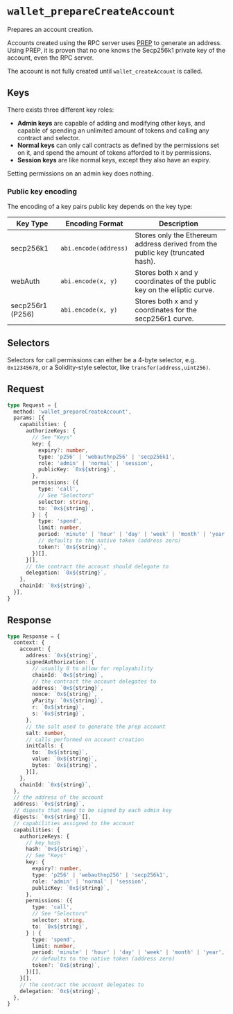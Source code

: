 # `wallet_prepareCreateAccount`

Prepares an account creation.

Accounts created using the RPC server uses [PREP](https://blog.biconomy.io/prep-deep-dive/) to generate an address. Using PREP, it is proven that no one knows the Secp256k1 private key of the account, even the RPC server.

The account is not fully created until `wallet_createAccount` is called.

## Keys

There exists three different key roles:

- **Admin keys** are capable of adding and modifying other keys, and capable of spending an unlimited amount of tokens and calling any contract and selector.
- **Normal keys** can only call contracts as defined by the permissions set on it, and spend the amount of tokens afforded to it by permissions.
- **Session keys** are like normal keys, except they also have an expiry.

Setting permissions on an admin key does nothing.

### Public key encoding

The encoding of a key pairs public key depends on the key type:

| Key Type         | Encoding Format       | Description                                                                    |
| ---------------- | --------------------- | ------------------------------------------------------------------------------ |
| secp256k1        | `abi.encode(address)` | Stores only the Ethereum address derived from the public key (truncated hash). |
| webAuth          | `abi.encode(x, y)`    | Stores both x and y coordinates of the public key on the elliptic curve.       |
| secp256r1 (P256) | `abi.encode(x, y)`   | Stores both x and y coordinates for the secp256r1 curve.                       |

## Selectors

Selectors for call permissions can either be a 4-byte selector, e.g. `0x12345678`, or a Solidity-style selector, like `transfer(address,uint256)`.

## Request

```ts
type Request = {
  method: 'wallet_prepareCreateAccount',
  params: [{
    capabilities: {
      authorizeKeys: {
        // See "Keys"
        key: {
          expiry?: number,
          type: 'p256' | 'webauthnp256' | 'secp256k1',
          role: 'admin' | 'normal' | 'session',
          publicKey: `0x${string}`,
        },
        permissions: ({
          type: 'call',
          // See "Selectors"
          selector: string,
          to: `0x${string}`,
        } | {
          type: 'spend',
          limit: number,
          period: 'minute' | 'hour' | 'day' | 'week' | 'month' | 'year',
          // defaults to the native token (address zero)
          token?: `0x${string}`,
        })[],
      }[],
      // the contract the account should delegate to
      delegation: `0x${string}`,
    },
    chainId: `0x${string}`,
  }],
}
```

## Response

```ts
type Response = {
  context: {
    account: {
      address: `0x${string}`,
      signedAuthorization: {
        // usually 0 to allow for replayability
        chainId: `0x${string}`,
        // the contract the account delegates to
        address: `0x${string}`,
        nonce: `0x${string}`,
        yParity: `0x${string}`,
        r: `0x${string}`,
        s: `0x${string}`,
      },
      // the salt used to generate the prep account
      salt: number,
      // calls performed on account creation
      initCalls: {
        to: `0x${string}`,
        value: `0x${string}`,
        bytes: `0x${string}`,
      }[],
    },
    chainId: `0x${string}`,
  },
  // the address of the account
  address: `0x${string}`,
  // digests that need to be signed by each admin key
  digests: `0x${string}`[],
  // capabilities assigned to the account
  capabilities: {
    authorizeKeys: {
      // key hash
      hash: `0x${string}`,
      // See "Keys"
      key: {
        expiry?: number,
        type: 'p256' | 'webauthnp256' | 'secp256k1',
        role: 'admin' | 'normal' | 'session',
        publicKey: `0x${string}`,
      },
      permissions: ({
        type: 'call',
        // See "Selectors"
        selector: string,
        to: `0x${string}`,
      } | {
        type: 'spend',
        limit: number,
        period: 'minute' | 'hour' | 'day' | 'week' | 'month' | 'year',
        // defaults to the native token (address zero)
        token?: `0x${string}`,
      })[],
    }[],
    // the contract the account delegates to
    delegation: `0x${string}`,
  },
}
```
